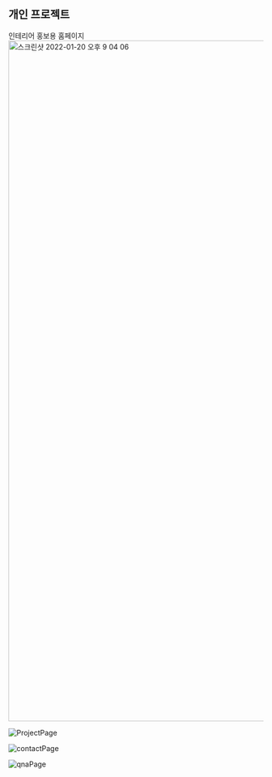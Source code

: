 ## 개인 프로젝트

인테리어 홍보용 홈페이지
<img width="1343" alt="스크린샷 2022-01-20 오후 9 04 06" src="https://user-images.githubusercontent.com/79704928/150788151-9b4e7cae-bf2a-412f-a429-9f41217c4eb7.png">

![ProjectPage](https://user-images.githubusercontent.com/79704928/152339604-afadfa14-30c7-4685-91d7-5d69b858f842.gif)

![contactPage](https://user-images.githubusercontent.com/79704928/153865941-a569c0c5-ed0e-4608-b708-778a464b6385.gif)

![qnaPage](https://user-images.githubusercontent.com/79704928/158054152-755face0-604a-4566-8b35-cb137583ee9b.gif)
